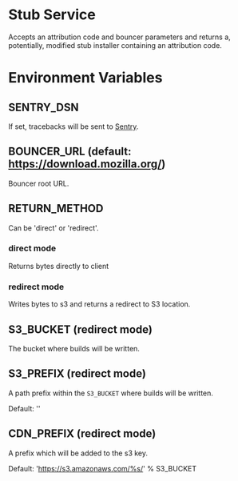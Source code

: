 Stub Service
===

Accepts an attribution code and bouncer parameters and returns a, potentially, modified stub installer containing an attribution code.

Environment Variables
===

## SENTRY_DSN
If set, tracebacks will be sent to [Sentry](https://getsentry.com/).

## BOUNCER_URL (default: https://download.mozilla.org/)
Bouncer root URL.

## RETURN_METHOD
Can be 'direct' or 'redirect'.
### direct mode
Returns bytes directly to client
### redirect mode
Writes bytes to s3 and returns a redirect to S3 location.

## S3_BUCKET (redirect mode)
The bucket where builds will be written.

## S3_PREFIX (redirect mode)
A path prefix within the `S3_BUCKET` where builds will be written.

Default: ''

## CDN_PREFIX (redirect mode)
A prefix which will be added to the s3 key.

Default: 'https://s3.amazonaws.com/%s/' % S3_BUCKET
